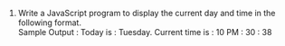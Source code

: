 1. Write a JavaScript program to display the current day and time in the following format.  
   Sample Output : Today is : Tuesday.
   Current time is : 10 PM : 30 : 38

